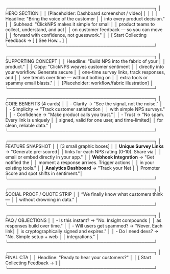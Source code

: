 ┌──────────────────────────────────────────────┐
│ HERO SECTION                                 │
│ [Placeholder: Dashboard screenshot / video]  │
│                                              │
│ Headline: "Bring the voice of the customer   │
│            into every product decision."     │
│ Subhead: "ClickNPS makes it simple for small │
│ product teams to collect, understand, and act│
│ on customer feedback — so you can move       │
│ forward with confidence, not guesswork."     │
│ [ Start Collecting Feedback → ] [ See How… ] │
└──────────────────────────────────────────────┘

┌──────────────────────────────────────────────┐
│ SUPPORTING CONCEPT                           │
│ Headline: "Build NPS into the fabric of your │
│            product."                         │
│ Copy: "ClickNPS weaves customer sentiment    │
│ directly into your workflow. Generate secure │
│ one-time survey links, track responses, and  │
│ see trends over time — without bolting on    │
│ extra tools or spammy email blasts."         │
│ [Placeholder: workflow/fabric illustration]  │
└──────────────────────────────────────────────┘

┌──────────────────────────────────────────────┐
│ CORE BENEFITS (4 cards)                      │
│ - Clarity → "See the signal, not the noise." │
│ - Simplicity → "Track customer satisfaction  │
│   with simple NPS surveys."                  │
│ - Confidence → "Make product calls you trust."│
│ - Trust → "No spam. Every link is uniquely   │
│   signed, valid for one user, and time-limited│
│   for clean, reliable data."                 │
└──────────────────────────────────────────────┘

┌──────────────────────────────────────────────┐
│ FEATURE SNAPSHOT                             │
│ [3 small graphic boxes]                      │
│ **Unique Survey Links** → "Generate pre-scored│
│ links for each NPS rating (0-10). Share via  │
│ email or embed directly in your app."        │
│ **Webhook Integration** → "Get notified the  │
│ moment a response arrives. Trigger actions   │
│ in your existing tools."                     │
│ **Analytics Dashboard** → "Track your Net    │
│ Promoter Score and spot shifts in sentiment."│
└──────────────────────────────────────────────┘

┌──────────────────────────────────────────────┐
│ SOCIAL PROOF / QUOTE STRIP                   │
│ “We finally know what customers think —      │
│ without drowning in data.”                   │
└──────────────────────────────────────────────┘

┌──────────────────────────────────────────────┐
│ FAQ / OBJECTIONS                             │
│ - Is this instant? → "No. Insight compounds   │
│   as responses build over time."             │
│ - Will users get spammed? → "Never. Each link│
│   is cryptographically signed and expires."  │
│ - Do I need devs? → "No. Simple setup + web  │
│   integrations."                             │
└──────────────────────────────────────────────┘

┌──────────────────────────────────────────────┐
│ FINAL CTA                                    │
│ Headline: "Ready to hear your customers?"    │
│ [ Start Collecting Feedback → ]              │
└──────────────────────────────────────────────┘